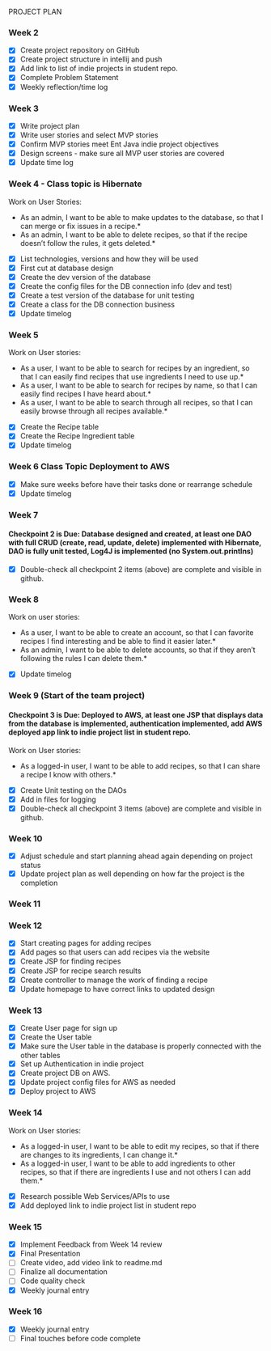 PROJECT PLAN
### Week 2
- [X] Create project repository on GitHub
- [X] Create project structure in intellij and push
- [X] Add link to list of indie projects in student repo.
- [X] Complete Problem Statement
- [X] Weekly reflection/time log

### Week 3
- [X] Write project plan
- [X] Write user stories and select MVP stories
- [X] Confirm MVP stories meet Ent Java indie project objectives
- [X] Design screens - make sure all MVP user stories are covered
- [X] Update time log

### Week 4 - Class topic is Hibernate
Work on User Stories:
- As an admin, I want to be able to make updates to the database, so that I can merge or fix issues in a recipe.*
- As an admin, I want to be able to delete recipes, so that if the recipe doesn’t follow the rules, it gets deleted.*

- [X] List technologies, versions and how they will be used
- [X] First cut at database design
- [X] Create the dev version of the database
- [X] Create the config files for the DB connection info (dev and test)
- [X] Create a test version of the database for unit testing
- [X] Create a class for the DB connection business
- [X] Update timelog

### Week 5
Work on User stories:
- As a user, I want to be able to search for recipes by an ingredient, so that I can easily find recipes that use ingredients I need to use up.*
- As a user, I want to be able to search for recipes by name, so that I can easily find recipes I have heard about.*
- As a user, I want to be able to search through all recipes, so that I can easily browse through all recipes available.*

- [X] Create the Recipe table
- [X] Create the Recipe Ingredient table
- [X] Update timelog

### Week 6 Class Topic Deployment to AWS
- [X] Make sure weeks before have their tasks done or rearrange schedule
- [X] Update timelog

### Week 7
#### Checkpoint 2 is Due: Database designed and created, at least one DAO with full CRUD (create, read, update, delete) implemented with Hibernate, DAO is fully unit tested, Log4J is implemented (no System.out.printlns)

- [X] Double-check all checkpoint 2 items (above) are complete and visible in github.

### Week 8
Work on user stories:
- As a user, I want to be able to create an account, so that I can favorite recipes I find interesting and be able to find it easier later.*
- As an admin, I want to be able to delete accounts, so that if they aren’t following the rules I can delete them.*

- [X] Update timelog

### Week 9 (Start of the team project)
#### Checkpoint 3 is Due: Deployed to AWS, at least one JSP that displays data from the database is implemented, authentication implemented, add AWS deployed app link to indie project list in student repo.
Work on User stories:
- As a logged-in user, I want to be able to add recipes, so that I can share a recipe I know with others.*

- [X] Create Unit testing on the DAOs
- [X] Add in files for logging
- [X] Double-check all checkpoint 3 items (above) are complete and visible in github.

### Week 10
- [X] Adjust schedule and start planning ahead again depending on project status
- [X] Update project plan as well depending on how far the project is the completion

### Week 11

### Week 12
- [X] Start creating pages for adding recipes
- [X] Add pages so that users can add recipes via the website
- [X] Create JSP for finding recipes
- [X] Create JSP for recipe search results
- [X] Create controller to manage the work of finding a recipe
- [X] Update homepage to have correct links to updated design

### Week 13
- [X] Create User page for sign up
- [X] Create the User table
- [X] Make sure the User table in the database is properly connected with the other tables
- [X] Set up Authentication in indie project
- [X] Create project DB on AWS.
- [X] Update project config files for AWS as needed
- [X] Deploy project to AWS

### Week 14
Work on User stories:
- As a logged-in user, I want to be able to edit my recipes, so that if there are changes to its ingredients, I can change it.*
- As a logged-in user, I want to be able to add ingredients to other recipes, so that if there are ingredients I use and not others I can add them.*

- [X] Research possible Web Services/APIs to use
- [X] Add deployed link to indie project list in student repo

### Week 15
- [X] Implement Feedback from Week 14 review
- [X] Final Presentation
- [ ] Create video, add video link to readme.md
- [ ] Finalize all documentation
- [ ] Code quality check
- [X] Weekly journal entry

### Week 16
- [X] Weekly journal entry
- [ ] Final touches before code complete

